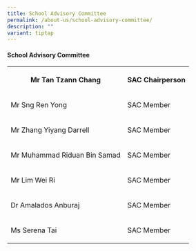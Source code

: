 ```yaml
---
title: School Advisory Committee
permalink: /about-us/school-advisory-committee/
description: ""
variant: tiptap
---
```

<h4>School Advisory Committee</h4>
<table style="minWidth: 50px">
<colgroup>
<col>
<col>
</colgroup>
<tbody>
<tr>
<th rowspan="1" colspan="1">
<p>Mr Tan Tzann Chang</p>
</th>
<th rowspan="1" colspan="1">
<p>SAC Chairperson</p>
</th>
</tr>
<tr>
<td rowspan="1" colspan="1">
<p>Mr Sng Ren Yong</p>
</td>
<td rowspan="1" colspan="1">
<p>SAC Member</p>
</td>
</tr>
<tr>
<td rowspan="1" colspan="1">
<p>Mr Zhang Yiyang Darrell</p>
</td>
<td rowspan="1" colspan="1">
<p>SAC Member</p>
</td>
</tr>
<tr>
<td rowspan="1" colspan="1">
<p>Mr Muhammad Riduan Bin Samad</p>
</td>
<td rowspan="1" colspan="1">
<p>SAC Member</p>
</td>
</tr>
<tr>
<td rowspan="1" colspan="1">
<p>Mr Lim Wei Ri</p>
</td>
<td rowspan="1" colspan="1">
<p>SAC Member</p>
</td>
</tr>
<tr>
<td rowspan="1" colspan="1">
<p>Dr Amalados Anburaj</p>
</td>
<td rowspan="1" colspan="1">
<p>SAC Member</p>
</td>
</tr>
<tr>
<td rowspan="1" colspan="1">
<p>Ms Serena Tai</p>
</td>
<td rowspan="1" colspan="1">
<p>SAC Member</p>
</td>
</tr>
</tbody>
</table>
<p></p>